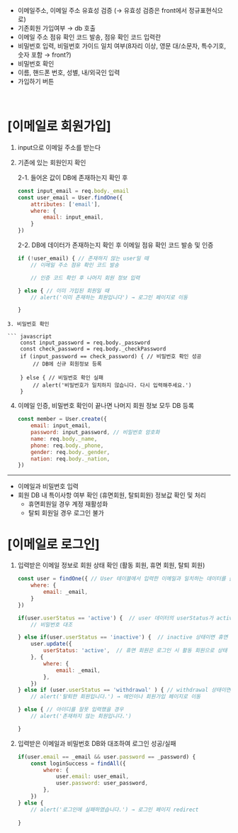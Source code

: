 - 이메일주소, 이메일 주소 유효성 검증 (→ 유효성 검증은 front에서 정규표현식으로)
- 기존회원 가입여부 → db 호출
- 이메일 주소 점유 확인 코드 발송, 점유 확인 코드 입력란
- 비밀번호 입력, 비밀번호 가이드 일치 여부(8자리 이상, 영문 대/소문자, 특수기호, 숫자 포함 → front?)
- 비밀번호 확인
- 이름, 핸드폰 번호, 성별, 내/외국인 입력 
- 가입하기 버튼

<br>

# [이메일로 회원가입]

1.  input으로 이메일 주소를 받는다 

2. 기존에 있는 회원인지 확인 

    2-1. 들어온 값이 DB에 존재하는지 확인 후
    ```javascript
    const input_email = req.body._email
    const user_email = User.findOne({
        attributes: ['email'],
        where: {
            email: input_email,
        }
    })
    ```

    2-2. DB에 데이터가 존재하는지 확인 후 이메일 점유 확인 코드 발송 및 인증  

    ```javascript
    if (!user_email) { // 존재하지 않는 user일 때 
        // 이메일 주소 점유 확인 코드 발송 

        // 인증 코드 확인 후 나머지 회원 정보 입력

    } else { // 이미 가입된 회원일 때 
        // alert('이미 존재하는 회원입니다') → 로그인 페이지로 이동  
    
    }
```
3. 비밀번호 확인 
    
``` javascript    
    const input_password = req.body._password
    const check_password = req.body._checkPassword
    if (input_password == check_password) { // 비밀번호 확인 성공 
        // DB에 신규 회원정보 등록 

    } else { // 비밀번호 확인 실패 
        // alert('비밀번호가 일치하지 않습니다. 다시 입력해주세요.')  
    }
```



4. 이메일 인증, 비밀번호 확인이 끝나면 나머지 회원 정보 모두 DB 등록  
    
    ``` javascript
    const member = User.create({
        email: input_email,
        password: input_password, // 비밀번호 암호화
        name: req.body._name,
        phone: req.body._phone,
        gender: req.body._gender,
        nation: req.body._nation,
    })
    ```


---

- 이메일과 비밀번호 입력 
- 회원 DB 내 특이사항 여부 확인 (휴면회원, 탈퇴회원) 정보값 확인 및 처리 
    - 휴면회원일 경우 계정 재활성화 
    - 탈퇴 회원일 경우 로그인 불가 

# [이메일로 로그인]

1. 입력받은 이메일 정보로 회원 상태 확인 (활동 회원, 휴면 회원, 탈퇴 회원) 

    ``` javascript
    const user = findOne({ // User 테이블에서 입력한 이메일과 일치하는 데이터를 불러온다 
        where: {
            email: _email,
        }
    })

    if(user.userStatus == 'active') {  // user 데이터의 userStatus가 active 상태이면 활동 회원
        // 비밀번호 대조 

    } else if(user.userStatus == 'inactive') {  // inactive 상태이면 휴면 회원
        user.update({
            userStatus: 'active',  // 휴면 회원은 로그인 시 활동 회원으로 상태 변경
        }, {
            where: { 
                email: _email,
            },
        })
    } else if (user.userStatus == 'withdrawal' ) { // withdrawal 상태이면 탈퇴 회원 
        // alert('탈퇴한 회원입니다.') → 메인이나 회원가입 페이지로 이동 
    
    } else { // 아이디를 잘못 입력했을 경우 
        // alert('존재하지 않는 회원입니다.')
    
    }
    ```

2. 입력받은 이메일과 비밀번호 DB와 대조하여 로그인 성공/실패 

    ``` javascript
    if(user.email == _email && user.password == _password) {
        const loginSuccess = findAll({
            where: {
                user.email: user_email,
                user.password: user_password,
            },
        })
    } else {
        // alert('로그인에 실패하였습니다.') → 로그인 페이지 redirect 
        
    }
    ```




    


